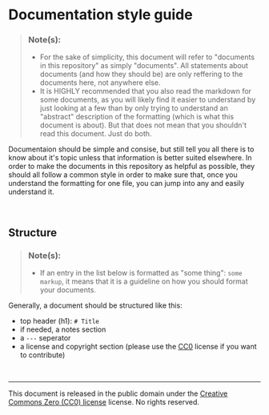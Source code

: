 # Documentation style guide

> ### Note(s):
> - For the sake of simplicity, this document will refer to "documents in this repository" as simply "documents". All statements about documents (and how they should be) are only reffering to the documents here, not anywhere else.
> - It is HIGHLY recommended that you also read the markdown for some documents, as you will likely find it easier to understand by just looking at a few than by only trying to understand an "abstract" description of the formatting (which is what this document is about). But that does not mean that you shouldn't read this document. Just do both.

Documentaion should be simple and consise, but still tell you all there is to know about it's topic unless that information is better suited elsewhere. In order to make the documents in this repository as helpful as possible, they should all follow a common style in order to make sure that, once you understand the formatting for one file, you can jump into any and easily understand it.

<br />

## Structure

> ### Note(s):
> - If an entry in the list below is formatted as "some thing": `some markup`, it means that it is a guideline on how you should format your documents.

Generally, a document should be structured like this:

 - top header (h1): `# Title`
 - if needed, a notes section
 - a `---` seperator 
 - a license and copyright section (please use the [CC0](https://creativecommons.org/publicdomain/zero/1.0/) license if you want to contribute)

<br />

---

This document is released in the public domain under the [Creative Commons Zero (CC0) license](https://creativecommons.org/publicdomain/zero/1.0/) license. No rights reserved.